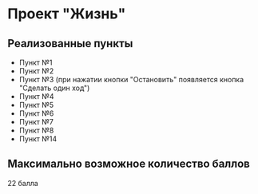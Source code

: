 ﻿# Проект "Жизнь"

## Реализованные пункты

* Пункт №1
* Пункт №2
* Пункт №3 (при нажатии кнопки "Остановить" появляется кнопка "Сделать один ход")
* Пункт №4
* Пункт №5
* Пункт №6
* Пункт №7
* Пункт №8
* Пункт №14

## Максимально возможное количество баллов

22 балла